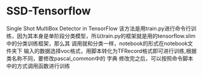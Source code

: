 # SSD-Tensorflow
Single Shot MultiBox Detector in TensorFlow
该方法是用train.py进行命令行训练，因为其本身是单阶段分类模型，所以train.py的框架就是用的tensorflow.slim中的分类训练框架，那么其
调用就和分类一样，notebook的形式在notebook文件夹下
输入的数据选择voc格式，用脚本转化为TFRecord格式即可进行训练,根据类名称不同，要修改pascal_common中的
字典
修改完之后，可以按照命令脚本中的方式调用函数进行训练
